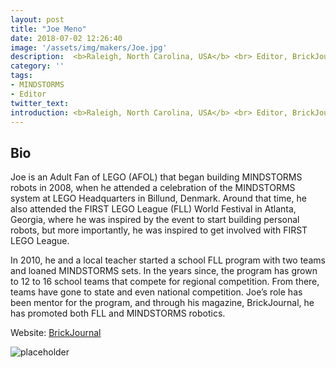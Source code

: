 ```yaml
---
layout: post
title: "Joe Meno"
date: 2018-07-02 12:26:40
image: '/assets/img/makers/Joe.jpg'
description:  <b>Raleigh, North Carolina, USA</b> <br> Editor, BrickJournal
category: ''
tags:
- MINDSTORMS
- Editor
twitter_text:
introduction: <b>Raleigh, North Carolina, USA</b> <br> Editor, BrickJournal
---
```




## Bio


Joe is an Adult Fan of LEGO (AFOL) that began building MINDSTORMS robots in 2008, when he attended a celebration of the MINDSTORMS system at LEGO Headquarters in Billund, Denmark. Around that time, he also attended the FIRST LEGO League (FLL) World Festival in Atlanta, Georgia, where he was inspired by the event to start building personal robots, but more importantly, he was inspired to get involved with FIRST LEGO League.

In 2010, he and a local teacher started a school FLL program with two teams and loaned MINDSTORMS sets. In the years since, the program has grown to 12 to 16 school teams that compete for regional competition. From there, teams have gone to state and even national competition. Joe’s role has been mentor for the program, and through his magazine, BrickJournal, he has promoted both FLL and MINDSTORMS robotics.


Website: [BrickJournal](http://brickjournal.com/)

![placeholder](http://brickjournal.com/wp/wp-content/uploads/2017/03/BrickJournalfinallogo-1.jpg "brickjournal.com")

